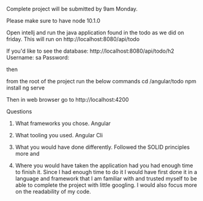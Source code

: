 Complete project will be submitted by 9am Monday.

Please make sure to have node 10.1.0

Open intellj and run the java application found in the todo as we did on friday.
This will run on http://localhost:8080/api/todo 

If you'd like to see the database: http://localhost:8080/api/todo/h2
Username: sa
Password: 

then 

from the root of the project
run the below commands 
cd  /angular/todo 
npm install 
ng serve 

Then in web browser go to http://localhost:4200


Questions
1.  What frameworks you chose.
        Angular

2.  What tooling you used.
        Angular Cli 

3.  What you would have done differently.
        Followed the SOLID principles more and 

4.  Where you would have taken the application had you had enough time to finish it.
        Since I had enough time to do it I would have first done it in a 
        language and framework that I am familiar with and trusted myself
        to be able to complete the project with little googling.
        I would also focus more on the readability of my code.
